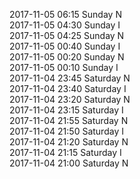 2017-11-05 06:15 Sunday  N  
2017-11-05 04:30 Sunday  I  
2017-11-05 04:25 Sunday  N  
2017-11-05 00:40 Sunday  I  
2017-11-05 00:20 Sunday  N  
2017-11-05 00:10 Sunday  I  
2017-11-04 23:45 Saturday  N  
2017-11-04 23:40 Saturday  I  
2017-11-04 23:20 Saturday  N  
2017-11-04 23:15 Saturday  I  
2017-11-04 21:55 Saturday  N  
2017-11-04 21:50 Saturday  I  
2017-11-04 21:20 Saturday  N  
2017-11-04 21:15 Saturday  I  
2017-11-04 21:00 Saturday  N  
